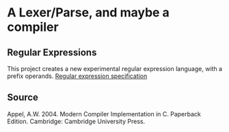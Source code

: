 # A Lexer/Parse, and maybe a compiler

## Regular Expressions

This project creates a new experimental regular expression language, with a prefix operands.
[Regular expression specification](../master/REGEX.md)

## Source
Appel, A.W. 2004. Modern Compiler Implementation in C. Paperback Edition. Cambridge: Cambridge University Press.
